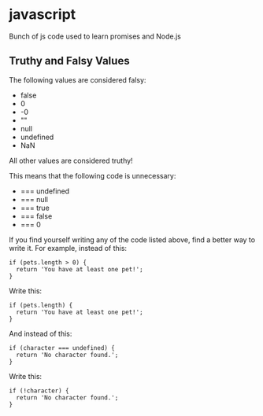 # javascript
Bunch of js code used to learn promises and Node.js

## Truthy and Falsy Values
The following values are considered falsy:


 - false
 - 0
 - -0
 - ""
 - null
 - undefined
 - NaN

All other values are considered truthy!

This means that the following code is unnecessary:

 - === undefined
 - === null
 - === true
 - === false
 - === 0

If you find yourself writing any of the code listed above, find a better way to write it. For example, instead of this:

```
if (pets.length > 0) {
  return 'You have at least one pet!';
}
```

Write this:

```
if (pets.length) {
  return 'You have at least one pet!';
}
```
And instead of this:

```
if (character === undefined) {
  return 'No character found.';
}
```

Write this:

```
if (!character) {
  return 'No character found.';
}
```
